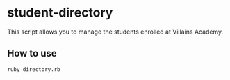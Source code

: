 # student-directory

This script allows you to manage the students enrolled at Villains Academy.

## How to use

``` shell
ruby directory.rb
```
